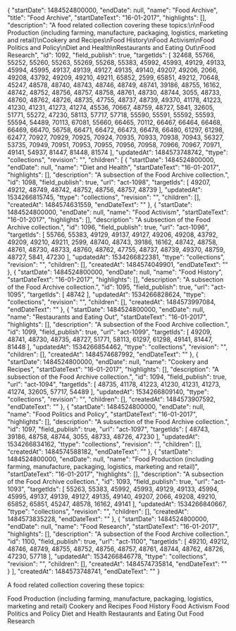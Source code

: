 {
  "startDate": 1484524800000, 
  "endDate": null, 
  "name": "Food Archive", 
  "title": "Food Archive", 
  "startDateText": "16-01-2017", 
  "highlights": [], 
  "description": "A food related collection covering these topics:\n\nFood Production (including farming, manufacture, packaging, logistics, marketing and retail)\nCookery and Recipes\nFood History\nFood Activism\nFood Politics and Policy\nDiet and Health\nRestaurants and Eating Out\nFood Research", 
  "id": 1092, 
  "field_publish": true, 
  "targetIds": [
    32468, 
    55766, 
    55252, 
    55260, 
    55263, 
    55269, 
    55268, 
    55383, 
    45992, 
    45993, 
    49129, 
    49133, 
    45994, 
    45995, 
    49137, 
    49139, 
    49127, 
    49135, 
    49140, 
    49207, 
    49206, 
    2066, 
    49208, 
    43792, 
    49209, 
    49210, 
    49211, 
    65852, 
    2599, 
    65851, 
    49212, 
    70648, 
    45247, 
    48578, 
    48740, 
    48743, 
    48746, 
    48749, 
    48741, 
    39186, 
    48755, 
    16162, 
    48742, 
    48752, 
    48756, 
    48757, 
    48758, 
    48761, 
    48730, 
    48744, 
    3055, 
    48733, 
    48760, 
    48762, 
    48726, 
    48735, 
    47755, 
    48737, 
    48739, 
    49370, 
    41178, 
    41223, 
    41230, 
    41231, 
    41273, 
    41274, 
    45536, 
    70667, 
    48759, 
    48727, 
    5841, 
    32605, 
    51771, 
    55272, 
    47230, 
    58113, 
    57717, 
    57718, 
    55590, 
    55591, 
    55592, 
    55593, 
    55594, 
    54489, 
    70113, 
    67081, 
    55660, 
    66465, 
    70112, 
    66467, 
    66464, 
    66468, 
    66469, 
    66470, 
    56758, 
    66471, 
    66472, 
    66473, 
    66478, 
    66480, 
    61297, 
    61298, 
    62477, 
    70927, 
    70929, 
    70925, 
    70924, 
    70935, 
    70933, 
    70938, 
    70943, 
    56327, 
    53735, 
    70949, 
    70951, 
    70953, 
    70955, 
    70956, 
    70958, 
    70966, 
    70967, 
    70971, 
    49141, 
    54937, 
    81447, 
    81448, 
    81574
  ], 
  "updatedAt": 1484573748742, 
  "ttype": "collections", 
  "revision": "", 
  "children": [
    {
      "startDate": 1484524800000, 
      "endDate": null, 
      "name": "Diet and Health", 
      "startDateText": "16-01-2017", 
      "highlights": [], 
      "description": "A subsection of the Food Archive collection.", 
      "id": 1098, 
      "field_publish": true, 
      "url": "act-1098", 
      "targetIds": [
        49207, 
        49212, 
        48749, 
        48742, 
        48752, 
        48756, 
        48757, 
        48739
      ], 
      "updatedAt": 1534266815745, 
      "ttype": "collections", 
      "revision": "", 
      "children": [], 
      "createdAt": 1484574631559, 
      "endDateText": ""
    }, 
    {
      "startDate": 1484524800000, 
      "endDate": null, 
      "name": "Food Activism", 
      "startDateText": "16-01-2017", 
      "highlights": [], 
      "description": "A subsection of the Food Archive collection.", 
      "id": 1096, 
      "field_publish": true, 
      "url": "act-1096", 
      "targetIds": [
        55766, 
        55383, 
        49129, 
        49137, 
        49127, 
        49206, 
        49208, 
        43792, 
        49209, 
        49210, 
        49211, 
        2599, 
        48740, 
        48743, 
        39186, 
        16162, 
        48742, 
        48758, 
        48761, 
        48730, 
        48733, 
        48760, 
        48762, 
        47755, 
        48737, 
        48739, 
        49370, 
        48759, 
        48727, 
        5841, 
        47230
      ], 
      "updatedAt": 1534266822381, 
      "ttype": "collections", 
      "revision": "", 
      "children": [], 
      "createdAt": 1484574049901, 
      "endDateText": ""
    }, 
    {
      "startDate": 1484524800000, 
      "endDate": null, 
      "name": "Food History", 
      "startDateText": "16-01-2017", 
      "highlights": [], 
      "description": "A subsection of the Food Archive collection.", 
      "id": 1095, 
      "field_publish": true, 
      "url": "act-1095", 
      "targetIds": [
        48742
      ], 
      "updatedAt": 1534266828624, 
      "ttype": "collections", 
      "revision": "", 
      "children": [], 
      "createdAt": 1484573997084, 
      "endDateText": ""
    }, 
    {
      "startDate": 1484524800000, 
      "endDate": null, 
      "name": "Restaurants and Eating Out", 
      "startDateText": "16-01-2017", 
      "highlights": [], 
      "description": "A subsection of the Food Archive collection.", 
      "id": 1099, 
      "field_publish": true, 
      "url": "act-1099", 
      "targetIds": [
        49209, 
        48741, 
        48730, 
        48735, 
        48727, 
        51771, 
        58113, 
        61297, 
        61298, 
        49141, 
        81447, 
        81448
      ], 
      "updatedAt": 1534266854462, 
      "ttype": "collections", 
      "revision": "", 
      "children": [], 
      "createdAt": 1484574687992, 
      "endDateText": ""
    }, 
    {
      "startDate": 1484524800000, 
      "endDate": null, 
      "name": "Cookery and Recipes", 
      "startDateText": "16-01-2017", 
      "highlights": [], 
      "description": "A subsection of the Food Archive collection.", 
      "id": 1094, 
      "field_publish": true, 
      "url": "act-1094", 
      "targetIds": [
        48735, 
        41178, 
        41223, 
        41230, 
        41231, 
        41273, 
        41274, 
        32605, 
        57717, 
        54489
      ], 
      "updatedAt": 1534266809140, 
      "ttype": "collections", 
      "revision": "", 
      "children": [], 
      "createdAt": 1484573907592, 
      "endDateText": ""
    }, 
    {
      "startDate": 1484524800000, 
      "endDate": null, 
      "name": "Food Politics and Policy", 
      "startDateText": "16-01-2017", 
      "highlights": [], 
      "description": "A subsection of the Food Archive collection.", 
      "id": 1097, 
      "field_publish": true, 
      "url": "act-1097", 
      "targetIds": [
        48743, 
        39186, 
        48758, 
        48744, 
        3055, 
        48733, 
        48726, 
        47230
      ], 
      "updatedAt": 1534266834162, 
      "ttype": "collections", 
      "revision": "", 
      "children": [], 
      "createdAt": 1484574588182, 
      "endDateText": ""
    }, 
    {
      "startDate": 1484524800000, 
      "endDate": null, 
      "name": "Food Production (including farming, manufacture, packaging, logistics, marketing and retail)", 
      "startDateText": "16-01-2017", 
      "highlights": [], 
      "description": "A subsection of the Food Archive collection.", 
      "id": 1093, 
      "field_publish": true, 
      "url": "act-1093", 
      "targetIds": [
        55263, 
        55383, 
        45992, 
        45993, 
        49129, 
        49133, 
        45994, 
        45995, 
        49137, 
        49139, 
        49127, 
        49135, 
        49140, 
        49207, 
        2066, 
        49208, 
        49210, 
        65852, 
        65851, 
        45247, 
        48578, 
        16162, 
        49141
      ], 
      "updatedAt": 1534266840667, 
      "ttype": "collections", 
      "revision": "", 
      "children": [], 
      "createdAt": 1484573835228, 
      "endDateText": ""
    }, 
    {
      "startDate": 1484524800000, 
      "endDate": null, 
      "name": "Food Research", 
      "startDateText": "16-01-2017", 
      "highlights": [], 
      "description": "A subsection of the Food Archive collection.", 
      "id": 1100, 
      "field_publish": true, 
      "url": "act-1100", 
      "targetIds": [
        49210, 
        49212, 
        48746, 
        48749, 
        48755, 
        48752, 
        48756, 
        48757, 
        48761, 
        48744, 
        48762, 
        48726, 
        47230, 
        57718
      ], 
      "updatedAt": 1534266846778, 
      "ttype": "collections", 
      "revision": "", 
      "children": [], 
      "createdAt": 1484574735814, 
      "endDateText": ""
    }
  ], 
  "createdAt": 1484573748741, 
  "endDateText": ""
}

A food related collection covering these topics:

Food Production (including farming, manufacture, packaging, logistics, marketing and retail)
Cookery and Recipes
Food History
Food Activism
Food Politics and Policy
Diet and Health
Restaurants and Eating Out
Food Research